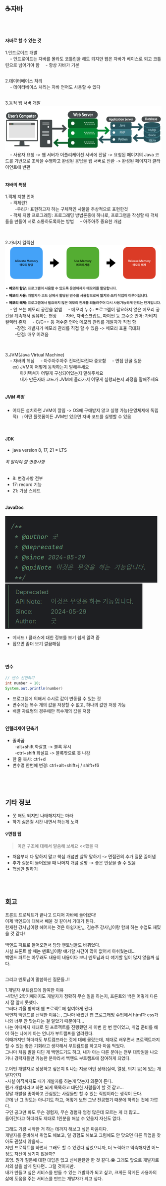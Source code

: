 ## ☕자바
<br><br>

#### 자바로 할 수 있는 것
1.안드로이드 개발  
&nbsp;&nbsp;&nbsp;&nbsp;- 안드로이드는 자바를 몰라도 코틀린을 해도 되지만 웹은 자바가 베이스로 되고 코틀린으로 넘어가야 함
&nbsp;&nbsp;&nbsp;&nbsp;- 항상 자바가 기본  
<br>

2.데이터베이스 처리  
&nbsp;&nbsp;&nbsp;&nbsp;- 데이터베이스 처리는 자바 언어도 사용할 수 있다  
<br>

3.동적 웹 서버 개발  
![요청 흐름도](img/content/웹서버.png)  
&nbsp;&nbsp;&nbsp;&nbsp;- 사용자 요청 -> 웹 서버가 어플리케이션 서버에 전달 -> 요청된 페이지의 Java 코드를 기반으로 조작을 수행하고 완성된 응답을 웹 서버로 반환 -> 완성된 페이지가 클라이언트에 반환
<br><br>

#### 자바의 특징
1.객체 지향 언어  
&nbsp;&nbsp;&nbsp;&nbsp;- 객체란?  
&nbsp;&nbsp;&nbsp;&nbsp;&nbsp;&nbsp;&nbsp;&nbsp;-우리가 표현하고자 하는 구체적인 사물을 추상적으로 표현한것  
&nbsp;&nbsp;&nbsp;&nbsp;- 객체 지향 프로그래밍: 프로그래밍 방법론중에 하나로, 프로그램을 작성할 때 객체들을 만들어 서로 소통하도록하는 방법
&nbsp;&nbsp;&nbsp;&nbsp;- 아주아주 중요한 개념  
<br><br>

2.가비지 컬렉션  
![garbage_collection](img/content/garbage_collection.png)
&nbsp;&nbsp;&nbsp;&nbsp;- 안 쓰는 메모리 공간을 없앰
&nbsp;&nbsp;&nbsp;&nbsp;- 메모리 누수: 프로그램이 필요하지 않은 메모리 공간을 계속해서 점유하는 현상
&nbsp;&nbsp;&nbsp;&nbsp;- 자바, 자바스크립트, 파이썬 등 고수준 언어: 가비지 컬렉터 존재
&nbsp;&nbsp;&nbsp;&nbsp;- C/C++ 등 저수준 언어: 메모리 관리를 개발자가 직접 함  
&nbsp;&nbsp;&nbsp;&nbsp;&nbsp;&nbsp;&nbsp;&nbsp;-장점: 개발자가 메모리 관리를 직접 할 수 있음 -> 메모리 효율 극대화  
&nbsp;&nbsp;&nbsp;&nbsp;&nbsp;&nbsp;&nbsp;&nbsp;-단점: 매우 어려움  
<br><br>

3.JVM(Java Virtual Machine)  
&nbsp;&nbsp;&nbsp;&nbsp;- 자바의 핵심
&nbsp;&nbsp;&nbsp;&nbsp;- 아주아주아주 진짜진짜진짜 중요함
&nbsp;&nbsp;&nbsp;&nbsp;- 면접 단골 질문  
&nbsp;&nbsp;&nbsp;&nbsp;&nbsp;&nbsp;ex) JVM이 어떻게 동작하는지 말해주세요  
&nbsp;&nbsp;&nbsp;&nbsp;&nbsp;&nbsp;&nbsp;&nbsp;&nbsp;&nbsp;&nbsp;&nbsp;아키텍쳐가 어떻게 구성되어있는지 말해주세요  
&nbsp;&nbsp;&nbsp;&nbsp;&nbsp;&nbsp;&nbsp;&nbsp;&nbsp;&nbsp;&nbsp;&nbsp;내가 만든자바 코드가 JVM에 올라가서 어떻게 실행되는지 과정을 말해주세요  
<br>

##### JVM 특징
- 어디든 설치하면 JVM이 깔림 -> OS에 구애받지 않고 실행 가능(운영체제에 독립적)
&nbsp;&nbsp;: 어떤 플랫폼이든 JVM만 있으면 자바 코드를 실행할 수 있음  
<br><br>

#### JDK
- java version 8, 17, 21 = LTS
###### 꼭 알아야 할 변경사항
- 8: 변경사항 전부
- 17: record 기능
- 21: 가상 스레드
<br><br>

#### JavaDoc
![javadoc](img/content/javadoc.png)![javadoc2](img/content/javadoc2.png)  
- 메서드 / 클래스에 대한 정보를 보기 쉽게 알려 줌  
- 접으면 좀더 보기 깔끔해짐  
<br><br>

#### 변수
```java
// 변수 선언하기
int number = 10;
System.out.println(number)
``` 
- 프로그램에 의해서 수시로 값이 변동될 수 있는 것
- 변수에는 복수 개의 값을 저장할 수 없고, 하나의 값만 저장 가능
- 배열 자료형의 경우에만 복수개의 값을 저장
<br><br>

#### 인텔리제이 단축키
- 줄바꿈  
&nbsp;&nbsp;-alt+shift 화살표 -> 블록 무시  
&nbsp;&nbsp;-ctrl+shift 화살표 -> 블록밖으로 못 나감
- 한 줄 복사: ctrl+d
- 변수명 한번에 변경: ctrl+alt+shift+j  /  shift+f6

<br><br><br>


## 기타 정보
- 못 해도 되지만 나태해지지는 마라
- 하기 싫은걸 시간 내면서 하는게 노력  
#### 💡면접 팁
>이런 구조에 대해서 말씀해 보세요    <<했을 때
- 처음부터 다 말하지 말고 핵심 개념만 살짝 말하기 -> 면접관의 추가 질문 끌어냄
- 추가 질문이 들어왔을 때 나머지 개념 설명 -> 좋은 인상을 줄 수 있음  
- 핵심만 말하기
<br><br><br><br>


## 회고
프론트 프로젝트가 끝나고 드디어 자바에 들어왔다!  
이제 백엔드에 대해서 배울 것 같아서 기대가 된다.  
한재현 강사님이랑 헤어지는 것은 아쉽지만,,, 김승주 강사님이랑 함께 하는 수업도 재밌을 것 같다!  
<br>
백엔드 파트로 들어오면서 담당 멘토님들도 바뀌었다.  
사실 프론트 할 때는 멘토님이랑 얘기할 시간이 많이 없어서 아쉬웠는데...  
백엔드 파트는 아무래도 내용이 내용이다 보니 멘토님과 더 얘기할 일이 많지 않을까 싶다.  
<br>

그리고 멘토님이 말씀하신 질문들..!!

1.개발자 부트캠프에 참여한 이유  
-4학년 2학기때까지도 개발자가 정확히 무슨 일을 하는지, 프론트와 백은 어떻게 다른지 잘 알지 못했다.  
그러다 겨울 방학때 웹 프로젝트에 참여하게 됐다.  
막연히 백엔드를 선택한 이유는, 그나마 배웠던 웹 프로그래밍 수업에서 html과 css가 나와 너무 안 맞는다는 걸 알았기 때문이다...  
나는 이때까지 제대로 된 프로젝트를 진행했던 게 이번 한 번 뿐이었고, 취업 준비를 해야 하는 나에게 아는 언니가 부트캠프를 알려줬다.  
이때까지만 하더라도 부트캠프라는 것에 대해 몰랐는데, 제대로 배우면서 프로젝트까지 할 수 있는 좋은 기회라고 생각해서 부트캠프를 하고자 마음 먹었다.    
그나마 처음 발을 디딘 게 백엔드기도 하고, 내가 아는 다른 분야는 전부 대학원을 나오거나 경력자들만 가능한 분야라서 백엔드 부트캠프에 참여하게 되었다.  


2.어떤 개발자로 성장하고 싶은지 & 나는 지금 어떤 상태(실력, 열정, 의지 등)에 있는 개발자인지  
-사실 아직까지도 내가 개발자를 하는게 맞는지 의문이 든다.  
뭔가 개발자라고 하면 되게 똑똑하고 대단한 사람들이 할 것 같고...  
정말 개발을 좋아하고 관심있는 사람들만 할 수 있는 직업이라는 생각이 든다.  
근데 난 그 정도는 아니기도 하고, 어떻게 보면 그냥 전공했기 때문에 하려는 것에 가깝다.  
구인 공고만 봐도 무슨 경험자, 무슨 경험자 엄청 많은데 모르는 게 더 많고...  
들어간다고 하더라도 제대로 1인분을 해낼 수 있을지 자신도 없다.
<br>

그래도 기왕 시작한 거 하는 데까지 해보고 싶은 마음이다.  
개발자를 준비해서 취업도 해보고, 일 경험도 해보고 그럼에도 안 맞으면 다른 직업을 찾아도 괜찮지 않을까...  
저번 프로젝트를 하면서 그래도 할 수 있겠다 싶었으니까, 더 노력하고 익숙해지면 어느정도 자신이 생기지 않을까?  
흐엉. 뭔가 질문에 대한 대답은 없고 신세한탄만 한 것 같다.😭
그래도 앞으로 개발자로서의 삶을 살게 된다면.. 그럴 것이지만.  
내가 만들고 싶은 서비스를 만들 수 있는 개발자가 되고 싶고, 크게든 작게든 사용자의 삶에 도움을 주는 서비스를 만드는 개발자가 되고 싶다.